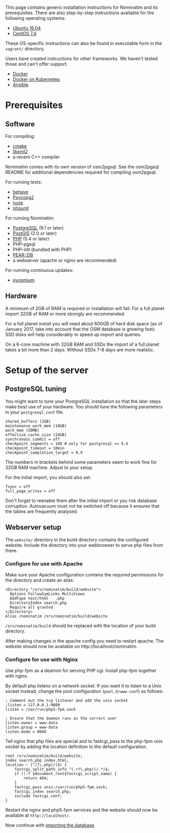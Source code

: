 This page contains generic installation instructions for Nominatim and its
prerequisites. There are also step-by-step instructions available for
the following operating systems:

  * [Ubuntu 16.04](../appendix/Install-on-Ubuntu-16.md)
  * [CentOS 7.4](../appendix/Install-on-Centos-7.md)

These OS-specific instructions can also be found in executable form
in the `vagrant/` directory.

Users have created instructions for other frameworks. We haven't tested those
and can't offer support.

  * [Docker](https://github.com/mediagis/nominatim-docker)
  * [Docker on Kubernetes](https://github.com/peter-evans/nominatim-k8s)
  * [Ansible](https://github.com/synthesio/infra-ansible-nominatim)

# Prerequisites

## Software

For compiling:

  * [cmake](https://cmake.org/)
  * [libxml2](http://xmlsoft.org/)
  * a recent C++ compiler

Nominatim comes with its own version of osm2pgsql. See the
osm2pgsql README for additional dependencies required for compiling osm2pgsql.

For running tests:

  * [behave](http://pythonhosted.org/behave/)
  * [Psycopg2](http://initd.org/psycopg)
  * [nose](https://nose.readthedocs.io)
  * [phpunit](https://phpunit.de)

For running Nominatim:

  * [PostgreSQL](http://www.postgresql.org) (9.1 or later)
  * [PostGIS](http://postgis.refractions.net) (2.0 or later)
  * [PHP](http://php.net) (5.4 or later)
  * PHP-pgsql
  * PHP-intl (bundled with PHP)
  * [PEAR::DB](http://pear.php.net/package/DB)
  * a webserver (apache or nginx are recommended)

For running continuous updates:

  * [pyosmium](http://osmcode.org/pyosmium/)

## Hardware

A minimum of 2GB of RAM is required or installation will fail. For a full
planet import 32GB of RAM or more strongly are recommended.

For a full planet install you will need about 600GB of hard disk space (as of
January 2017, take into account that the OSM database is growing fast). SSD disks
will help considerably to speed up import and queries.

On a 6-core machine with 32GB RAM and SSDs the import of a full planet takes
a bit more than 2 days. Without SSDs 7-8 days are more realistic.


# Setup of the server

## PostgreSQL tuning

You might want to tune your PostgreSQL installation so that the later steps
make best use of your hardware. You should tune the following parameters in
your `postgresql.conf` file.

    shared_buffers (2GB)
    maintenance_work_mem (10GB)
    work_mem (50MB)
    effective_cache_size (24GB)
    synchronous_commit = off
    checkpoint_segments = 100 # only for postgresql <= 9.4
    checkpoint_timeout = 10min
    checkpoint_completion_target = 0.9

The numbers in brackets behind some parameters seem to work fine for
32GB RAM machine. Adjust to your setup.

For the initial import, you should also set:

    fsync = off
    full_page_writes = off

Don't forget to reenable them after the initial import or you risk database
corruption. Autovacuum must not be switched off because it ensures that the
tables are frequently analysed.

## Webserver setup

The `website/` directory in the build directory contains the configured
website. Include the directory into your webbrowser to serve php files
from there.

### Configure for use with Apache

Make sure your Apache configuration contains the required permissions for the
directory and create an alias:

    <Directory "/srv/nominatim/build/website">
      Options FollowSymLinks MultiViews
      AddType text/html   .php
      DirectoryIndex search.php
      Require all granted
    </Directory>
    Alias /nominatim /srv/nominatim/build/website

`/srv/nominatim/build` should be replaced with the location of your
build directory.

After making changes in the apache config you need to restart apache.
The website should now be available on http://localhost/nominatim.

### Configure for use with Nginx

Use php-fpm as a deamon for serving PHP cgi. Install php-fpm together with nginx.

By default php listens on a network socket. If you want it to listen to a
Unix socket instead, change the pool configuration (`pool.d/www.conf`) as
follows:

    ; Comment out the tcp listener and add the unix socket
    ;listen = 127.0.0.1:9000
    listen = /var/run/php5-fpm.sock

    ; Ensure that the daemon runs as the correct user
    listen.owner = www-data
    listen.group = www-data
    listen.mode = 0666

Tell nginx that php files are special and to fastcgi_pass to the php-fpm
unix socket by adding the location definition to the default configuration.

    root /srv/nominatim/build/website;
    index search.php index.html;
    location ~ [^/]\.php(/|$) {
        fastcgi_split_path_info ^(.+?\.php)(/.*)$;
        if (!-f $document_root$fastcgi_script_name) {
            return 404;
        }
        fastcgi_pass unix:/var/run/php5-fpm.sock;
        fastcgi_index search.php;
        include fastcgi.conf;
    }

Restart the nginx and php5-fpm services and the website should now be available
at `http://localhost/`.


Now continue with [importing the database](Import-and-Update.md).
